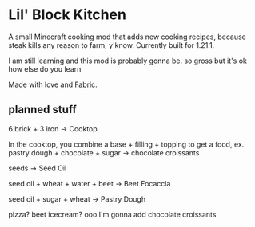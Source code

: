 # Lil' Block Kitchen

A small Minecraft cooking mod that adds new cooking recipes, because steak kills any reason to farm, y'know. Currently built for 1.21.1.

I am still learning and this mod is probably gonna be. so gross but it's ok how else do you learn

Made with love and [Fabric](https://fabricmc.net/wiki/tutorial:start).

## planned stuff

6 brick + 3 iron -> Cooktop

In the cooktop, you combine a base + filling + topping to get a food, ex. pastry dough + chocolate + sugar -> chocolate croissants

seeds -> Seed Oil

seed oil + wheat + water + beet -> Beet Focaccia

seed oil + sugar + wheat -> Pastry Dough

pizza? beet icecream? ooo I'm gonna add chocolate croissants
